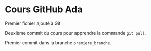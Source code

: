 # Cours GitHub Ada

Premier fichier ajouté à Git

Deuxième commit du cours pour apprendre la commande `git pull`. 

Premier commit dans la branche `premiere_branche`.
